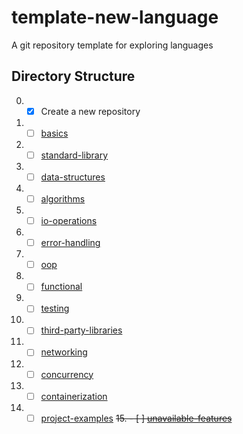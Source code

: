 # template-new-language
A git repository template for exploring languages

## Directory Structure
0. - [x] Create a new repository
1. - [ ] [basics](./basics/README.md)
2. - [ ] [standard-library](./standard-library/README.md)
3. - [ ] [data-structures](./data-structures/README.md)
4. - [ ] [algorithms](./algorithms/README.md)
5. - [ ] [io-operations](./io-operations/README.md)
6. - [ ] [error-handling](./error-handling/README.md)
7. - [ ] [oop](./oop/README.md)
8. - [ ] [functional](./functional/README.md)
9. - [ ] [testing](./testing/README.md)
10. - [ ] [third-party-libraries](./third-party-libraries/README.md)
11. - [ ] [networking](./networking/README.md)
12. - [ ] [concurrency](./concurrency/README.md)
13. - [ ] [containerization](./containerization/README.md)
14. - [ ] [project-examples](./project-examples/README.md)
~~15. - [ ] [unavailable-features](./unavailable-features/README.md)~~
